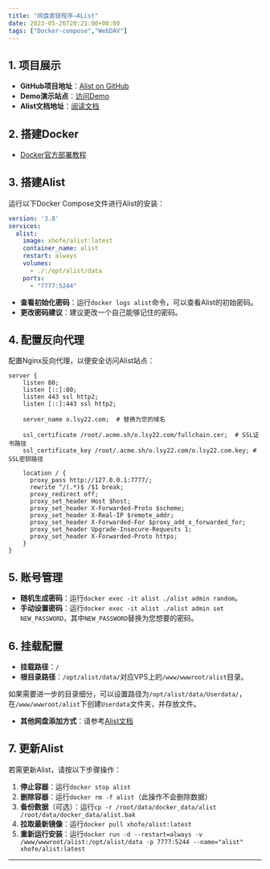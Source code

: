 ```yaml
---
title: "网盘直链程序—AList"
date: 2023-05-26T20:21:00+00:00
tags: ["Docker-compose","WebDAV"]
---
```


## 1. 项目展示

- **GitHub项目地址**：[Alist on GitHub](https://github.com/Xhofe/alist)
- **Demo演示站点**：[访问Demo](https://alist.nn.ci)
- **Alist文档地址**：[阅读文档](https://alist-doc.nn.ci/en/)

## 2. 搭建Docker

- [Docker官方部署教程](https://docs.docker.com/engine/install/debian/)

## 3. 搭建Alist

运行以下Docker Compose文件进行Alist的安装：

```yaml
version: '3.8'
services:
  alist:
    image: xhofe/alist:latest
    container_name: alist
    restart: always
    volumes:
      - ./:/opt/alist/data
    ports:
      - "7777:5244"
```

- **查看初始化密码**：运行`docker logs alist`命令，可以查看Alist的初始密码。
- **更改密码建议**：建议更改一个自己能够记住的密码。

## 4. 配置反向代理

配置Nginx反向代理，以便安全访问Alist站点：

```nginx
server {
    listen 80;
    listen [::]:80;
    listen 443 ssl http2;
    listen [::]:443 ssl http2;

    server_name o.lsy22.com;  # 替换为您的域名

    ssl_certificate /root/.acme.sh/o.lsy22.com/fullchain.cer;  # SSL证书路径
    ssl_certificate_key /root/.acme.sh/o.lsy22.com/o.lsy22.com.key; # SSL密钥路径
    
    location / {
      proxy_pass http://127.0.0.1:7777/;
      rewrite ^/(.*)$ /$1 break;
      proxy_redirect off;
      proxy_set_header Host $host;
      proxy_set_header X-Forwarded-Proto $scheme;
      proxy_set_header X-Real-IP $remote_addr;
      proxy_set_header X-Forwarded-For $proxy_add_x_forwarded_for;
      proxy_set_header Upgrade-Insecure-Requests 1;
      proxy_set_header X-Forwarded-Proto https;
    }
}
```

## 5. 账号管理

- **随机生成密码**：运行`docker exec -it alist ./alist admin random`。
- **手动设置密码**：运行`docker exec -it alist ./alist admin set NEW_PASSWORD`，其中`NEW_PASSWORD`替换为您想要的密码。

## 6. 挂载配置

- **挂载路径**：`/`
- **根目录路径**：`/opt/alist/data/`对应VPS上的`/www/wwwroot/alist`目录。

如果需要进一步的目录细分，可以设置路径为`/opt/alist/data/Userdata/`，在`/www/wwwroot/alist`下创建`Userdata`文件夹，并存放文件。

- **其他网盘添加方式**：请参考[Alist文档](https://alist-doc.nn.ci/en/)

## 7. 更新Alist

若需更新Alist，请按以下步骤操作：

1. **停止容器**：运行`docker stop alist`
2. **删除容器**：运行`docker rm -f alist`（此操作不会删除数据）
3. **备份数据**（可选）：运行`cp -r /root/data/docker_data/alist /root/data/docker_data/alist.bak`
4. **拉取最新镜像**：运行`docker pull xhofe/alist:latest`
5. **重新运行安装**：运行`docker run -d --restart=always -v /www/wwwroot/alist:/opt/alist/data -p 7777:5244 --name="alist" xhofe/alist:latest`

---